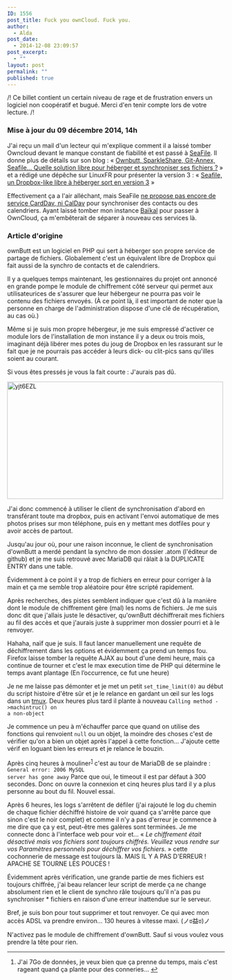 ```yaml
---
ID: 1556
post_title: Fuck you ownCloud. Fuck you.
author:
  - Alda
post_date:
  - 2014-12-08 23:09:57
post_excerpt:
  - ""
layout: post
permalink: ""
published: true
---
```


/! Ce billet contient un certain niveau de rage et de frustration envers un logiciel non coopératif et bugué. Merci d'en tenir compte lors de votre lecture. /!

<h3>Mise à jour du 09 décembre 2014, 14h</h3>

J'ai reçu un mail d'un lecteur qui m'explique comment il a laissé tomber Owncloud devant le manque constant de fiabilité et est passé à <a href="http://seafile.com/en/home/">SeaFile</a>. Il donne plus de détails sur son blog : « <a href="http://eliotberriot.com/blog/2013/12/18/owncloud-sparkleshare-git-annex-seafile-quelle-solution-libre-pour-heberger-et-synchroniser-ses-fichiers/">Ownbutt, SparkleShare, Git-Annex, Seafile... Quelle solution libre pour héberger et synchroniser ses fichiers ?</a> » et a rédigé une dépêche sur LinuxFR pour présenter la version 3 : « <a href="https://linuxfr.org/news/seafile-un-dropbox-like-libre-a-heberger-sort-en-version-3">Seafile, un Dropbox-like libre à héberger sort en version 3</a> »

Effectivement ça a l'air alléchant, mais SeaFile <a href="https://github.com/haiwen/seafile/issues/801">ne propose pas encore de service CardDav, ni CalDav</a> pour synchroniser des contacts ou des calendriers. Ayant laissé tomber mon instance <a href="http://baikal-server.com/">Baïkal</a> pour passer à OwnCloud, ça m'embêterait de séparer à nouveau ces services là.

<h3>Article d'origine</h3>

ownButt est un logiciel en PHP qui sert à héberger son propre service de partage de fichiers. Globalement c'est un équivalent libre de Dropbox qui fait aussi de la synchro de contacts et de calendriers.

Il y a quelques temps maintenant, les gestionnaires du projet ont annoncé en grande pompe le module de chiffrement côté serveur qui permet aux utilisateurices de s'assurer que leur hébergeur ne pourra pas voir le contenu des fichiers envoyés. (À ce point là, il est important de noter que la personne en charge de l'administration dispose d'une clé de récupération, au cas où.)

Même si je suis mon propre hébergeur, je me suis empressé d'activer ce module lors de l'installation de mon instance il y a deux ou trois mois, imaginant déjà libérer mes potes du joug de Dropbox en les rassurant sur le fait que je ne pourrais pas accéder à leurs dick- ou clit-pics sans qu'illes soient au courant.

Si vous êtes pressés je vous la fait courte : J'aurais pas dû.

<img src="http://aldarone.fr/wp-content/uploads/2014/12/yjt6EZL.gif" alt="yjt6EZL" width="500" height="271" class="aligncenter size-full wp-image-1559" />

J'ai donc commencé à utiliser le client de synchronisation d'abord en transférant toute ma dropbox, puis en activant l'envoi automatique de mes photos prises sur mon téléphone, puis en y mettant mes dotfiles pour y avoir accès de partout.

Jusqu'au jour où, pour une raison inconnue, le client de synchronisation d'ownButt a merdé pendant la synchro de mon dossier .atom (l'éditeur de github) et je me suis retrouvé avec MariaDB qui râlait à la DUPLICATE ENTRY dans une table.

Évidemment à ce point il y a trop de fichiers en erreur pour corriger à la main et ça me semble trop aléatoire pour être scripté rapidement.

Après recherches, des pistes semblent indiquer que c'est dû à la manière dont le module de chiffrement gère (mal) les noms de fichiers. Je me suis donc dit que j'allais juste le désactiver, qu'ownButt déchiffrerait mes fichiers au fil des accès et que j'aurais juste à supprimer mon dossier pourri et à le renvoyer.

Hahaha, naïf que je suis. Il faut lancer manuellement une requête de déchiffrement dans les options et évidemment ça prend un temps fou. Firefox laisse tomber la requête AJAX au bout d'une demi heure, mais ça continue de tourner et c'est le max execution time de PHP qui détermine le temps avant plantage (En l’occurrence, ce fut une heure)

Je ne me laisse pas démonter et je met un petit <code>set_time_limit(0)</code> au début du script histoire d'être sûr et je le relance en gardant un œil sur les logs dans un <a href="http://danielmiessler.com/study/tmux/">tmux</a>. Deux heures plus tard il plante à nouveau <code>Calling method -&gt;machintruc() on a non-object</code>



Je commence un peu à m'échauffer parce que quand on utilise des fonctions qui renvoient <code>null</code> ou un objet, la moindre des choses c'est de vérifier qu'on a bien un objet après l'appel à cette fonction… J'ajoute cette vérif en loguant bien les erreurs et je relance le bouzin.

Après cinq heures à mouliner<sup id="fnref:1"><a href="1" rel="footnote">1</a></sup> c'est au tour de MariaDB de se plaindre : <code>General error: 2006 MySQL server has gone away</code> Parce que oui, le timeout il est par défaut à 300 secondes. Donc on ouvre la connexion et cinq heures plus tard il y a plus personne au bout du fil. Nouvel essai.

Après 6 heures, les logs s'arrêtent de défiler (j'ai rajouté le log du chemin de chaque fichier déchiffré histoire de voir quand ça s'arrête parce que sinon c'est le noir complet) et comme il n'y a pas d'erreur je commence à me dire que ça y est, peut-être mes galères sont terminées. Je me connecte donc à l'interface web pour voir et… « <em>Le chiffrement était désactivé mais vos fichiers sont toujours chiffrés. Veuillez vous rendre sur vos Paramètres personnels pour déchiffrer vos fichiers.</em> » cette cochonnerie de message est toujours là. MAIS IL Y A PAS D'ERREUR ! APACHE SE TOURNE LES POUCES !

Évidemment après vérification, une grande partie de mes fichiers est toujours chiffrée, j'ai beau relancer leur script de merde ça ne change absolument rien et le client de synchro râle toujours qu'il n'a pas pu synchroniser * fichiers en raison d'une erreur inattendue sur le serveur.

Bref, je suis bon pour tout supprimer et tout renvoyer. Ce qui avec mon accès ADSL va prendre environ… 130 heures à vitesse maxi. (&#12494;&#3232;&#30410;&#3232;)&#12494;



N'activez pas le module de chiffrement d'ownButt. Sauf si vous voulez vous prendre la tête pour rien.

<div class="footnotes">
<hr />
<ol>

<li id="fn:1">
J'ai 7Go de données, je veux bien que ça prenne du temps, mais c'est rageant quand ça plante pour des conneries…&#160;<a href="1" rev="footnote">&#8617;</a>
</li>

</ol>
</div>